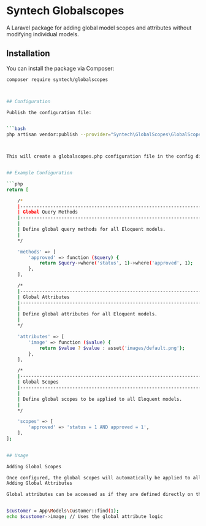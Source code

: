 # Syntech Globalscopes

A Laravel package for adding global model scopes and attributes without modifying individual models.

## Installation

You can install the package via Composer:

```bash
composer require syntech/globalscopes



## Configuration

Publish the configuration file:


```bash
php artisan vendor:publish --provider="Syntech\GlobalScopes\GlobalScopesServiceProvider"



This will create a globalscopes.php configuration file in the config directory of your Laravel application.


## Example Configuration

```php
return [

    /*
    |--------------------------------------------------------------------------
    | Global Query Methods
    |--------------------------------------------------------------------------
    |
    | Define global query methods for all Eloquent models.
    |
    */

    'methods' => [
        'approved' => function ($query) {
            return $query->where('status', 1)->where('approved', 1);
        },
    ],

    /*
    |--------------------------------------------------------------------------
    | Global Attributes
    |--------------------------------------------------------------------------
    |
    | Define global attributes for all Eloquent models.
    |
    */

    'attributes' => [
        'image' => function ($value) {
            return $value ? $value : asset('images/default.png');
        },
    ],

    /*
    |--------------------------------------------------------------------------
    | Global Scopes
    |--------------------------------------------------------------------------
    |
    | Define global scopes to be applied to all Eloquent models.
    |
    */

    'scopes' => [
        'approved' => 'status = 1 AND approved = 1',
    ],
];

 
## Usage

Adding Global Scopes

Once configured, the global scopes will automatically be applied to all Eloquent models.
Adding Global Attributes

Global attributes can be accessed as if they are defined directly on the model:


$customer = App\Models\Customer::find(1);
echo $customer->image; // Uses the global attribute logic
